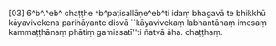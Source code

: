 [03] 6^b^.^eb^ chaṭṭhe ^b^paṭisallāṇe^eb^ti idaṃ bhagavā te bhikkhū  kāyavivekena parihāyante disvā ``kāyavivekaṃ labhantānaṃ imesaṃ  kammaṭṭhānaṃ phātiṃ gamissatī''ti ñatvā āha. chaṭṭhaṃ.